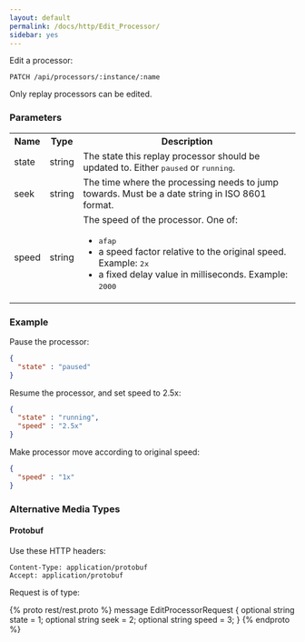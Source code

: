 ```yaml
---
layout: default
permalink: /docs/http/Edit_Processor/
sidebar: yes
---
```


Edit a processor:

    PATCH /api/processors/:instance/:name

<div class="hint">
  Only replay processors can be edited.
</div>


### Parameters

<table class="inline">
  <tr>
    <th>Name</th>
    <th>Type</th>
    <th>Description</th>
  </tr>
  <tr>
    <td class="code">state</td>
    <td class="code">string</td>
    <td>The state this replay processor should be updated to. Either <tt>paused</tt> or <tt>running</tt>.</td>
  </tr>
  <tr>
    <td class="code">seek</td>
    <td class="code">string</td>
    <td>The time where the processing needs to jump towards. Must be a date string in ISO 8601 format.</td>
  </tr>
  <tr>
    <td class="code">speed</td>
    <td class="code">string</td>
    <td>
        The speed of the processor. One of:
        <ul>
            <li><tt>afap</tt></li>
            <li>a speed factor relative to the original speed. Example: <tt>2x</tt></li>
            <li>a fixed delay value in milliseconds. Example: <tt>2000</tt></li>
        </ul>
    </td>
  </tr>
</table>

### Example

Pause the processor:

```json
{
  "state" : "paused"
}
```

Resume the processor, and set speed to 2.5x:

```json
{
  "state" : "running",
  "speed" : "2.5x"
}
```

Make processor move according to original speed:

```json
{
  "speed" : "1x"
}
```


### Alternative Media Types

#### Protobuf

Use these HTTP headers:

    Content-Type: application/protobuf
    Accept: application/protobuf
    
Request is of type:

{% proto rest/rest.proto %}
message EditProcessorRequest {
  optional string state = 1;
  optional string seek = 2;
  optional string speed = 3;
}
{% endproto %}
